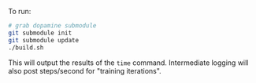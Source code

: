 To run:
```bash
# grab dopamine submodule
git submodule init
git submodule update
./build.sh
```

This will output the results of the `time` command. Intermediate logging will also post steps/second for "training iterations".
